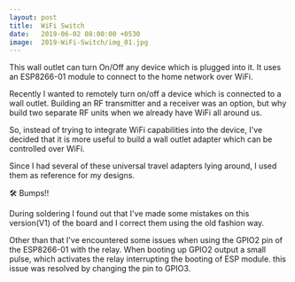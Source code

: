 ```yaml
---
layout: post
title:  WiFi Switch
date:   2019-06-02 08:00:00 +0530
image:  2019-WiFi-Switch/img_01.jpg
---
```

This wall outlet can turn On/Off any device which is plugged into it. It uses an ESP8266-01 module to connect to the home network over WiFi.

Recently I wanted to remotely turn on/off a device which is connected to a wall outlet. Building an RF transmitter and a receiver was an option, but why build two separate RF units when we already have WiFi all around us.

So, instead of trying to integrate WiFi capabilities into the device, I've decided that it is more useful to build a wall outlet adapter which can be controlled over WiFi.

Since I had several of these universal travel adapters lying around, I used them as reference for my designs. 


🛠 Bumps!!

During soldering I found out that I've made some mistakes on this version(V1) of the board and I correct them using the old fashion way.


Other than that I've encountered some issues when using the GPIO2 pin of the ESP8266-01 with the relay. When booting up GPIO2 output a small pulse, which activates the relay interrupting the booting of ESP module. this issue was resolved by changing the pin to GPIO3.